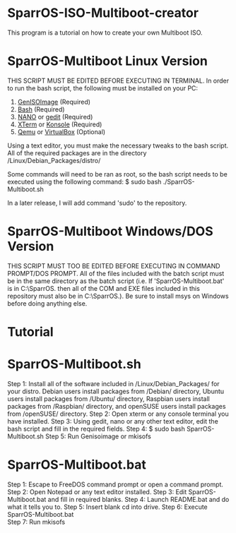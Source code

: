 # SparrOS-ISO-Multiboot-creator

This program is a tutorial on how to create your own Multiboot ISO.

# SparrOS-Multiboot Linux Version

THIS SCRIPT MUST BE EDITED BEFORE EXECUTING IN TERMINAL. In order to run the bash script, the following must be installed on your PC:

1. <a href="apt:genisoimage">GenISOImage</a> (Required)
2. <a href="apt:bash">Bash</a> (Required)
3. <a href="apt:nano">NANO</a> or <a href="apt:gedit">gedit</a> (Required)
4. <a href="apt:xterm">XTerm</a> or <a href="apt:konsole">Konsole</a> (Required)
5. <a href="apt:qemu">Qemu</a> or <a href="apt:virtualbox">VirtualBox</a> (Optional)

Using a text editor, you must make the necessary tweaks to the bash script. All of the required packages are in the directory /Linux/Debian_Packages/distro/

Some commands will need to be ran as root, so the bash script needs to be executed using the following command:
$ sudo bash ./SparrOS-Multiboot.sh

In a later release, I will add command 'sudo' to the repository.

# SparrOS-Multiboot Windows/DOS Version

THIS SCRIPT MUST TOO BE EDITED BEFORE EXECUTING IN COMMAND PROMPT/DOS PROMPT. All of the files included with the batch script must be in the same directory as the batch script (i.e. If 'SparrOS-Multiboot.bat' is in C:\SparrOS\. then all of the COM and EXE files included in this repository must also be in C:\SparrOS\.).
Be sure to install msys on Windows before doing anything else.

# Tutorial

# SparrOS-Multiboot.sh

Step 1: Install all of the software included in /Linux/Debian_Packages/ for your distro. Debian users install packages from /Debian/ directory, Ubuntu users install packages from /Ubuntu/ directory, Raspbian users install packages from /Raspbian/ directory, and openSUSE users install packages from /openSUSE/ directory.
Step 2: Open xterm or any console terminal you have installed.
Step 3: Using gedit, nano or any other text editor, edit the bash script and fill in the required fields.
Step 4: $ sudo bash SparrOS-Multiboot.sh
Step 5: Run Genisoimage or mkisofs

# SparrOS-Multiboot.bat

Step 1: Escape to FreeDOS command prompt or open a command prompt.
Step 2: Open Notepad or any text editor installed.
Step 3: Edit SparrOS-Multiboot.bat and fill in required blanks.
Step 4: Launch README.bat and do what it tells you to.
Step 5: Insert blank cd into drive.
Step 6: Execute SparrOS-Multiboot.bat\
Step 7: Run mkisofs
